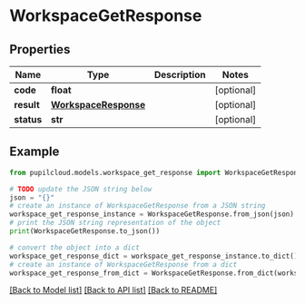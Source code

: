 # WorkspaceGetResponse


## Properties

Name | Type | Description | Notes
------------ | ------------- | ------------- | -------------
**code** | **float** |  | [optional] 
**result** | [**WorkspaceResponse**](WorkspaceResponse.md) |  | [optional] 
**status** | **str** |  | [optional] 

## Example

```python
from pupilcloud.models.workspace_get_response import WorkspaceGetResponse

# TODO update the JSON string below
json = "{}"
# create an instance of WorkspaceGetResponse from a JSON string
workspace_get_response_instance = WorkspaceGetResponse.from_json(json)
# print the JSON string representation of the object
print(WorkspaceGetResponse.to_json())

# convert the object into a dict
workspace_get_response_dict = workspace_get_response_instance.to_dict()
# create an instance of WorkspaceGetResponse from a dict
workspace_get_response_from_dict = WorkspaceGetResponse.from_dict(workspace_get_response_dict)
```
[[Back to Model list]](../README.md#documentation-for-models) [[Back to API list]](../README.md#documentation-for-api-endpoints) [[Back to README]](../README.md)


